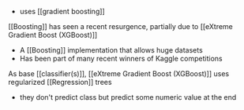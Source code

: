 - uses [[gradient boosting]]

[[Boosting]] has seen a recent resurgence, partially due to [[eXtreme Gradient Boost (XGBoost)]]
- A [[Boosting]] implementation that allows huge datasets
- Has been part of many recent winners of Kaggle competitions

As base [[classifier(s)]], [[eXtreme Gradient Boost (XGBoost)]] uses regularized [[Regression]] trees
- they don't predict class but predict some numeric value at the end